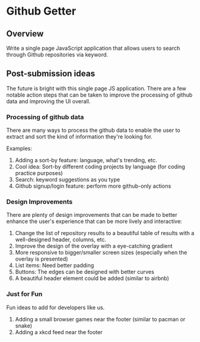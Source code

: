 # Github Getter


## Overview

Write a single page JavaScript application that allows users to search through Github repositories via keyword.


## Post-submission ideas

The future is bright with this single page JS application. There are a few notable action steps that can be taken to improve the processing of github data and improving the UI overall.


### Processing of github data

There are many ways to process the github data to enable the user to extract and sort the kind of information they're looking for.

Examples:
1. Adding a sort-by feature:  language, what's trending, etc.
1. Cool idea: Sort-by different coding projects by language (for coding practice purposes)
1. Search: keyword suggestions as you type
1. Github signup/login feature: perform more github-only actions



### Design Improvements

There are plenty of design improvements that can be made to better enhance the user's experience that can be more lively and interactive:

1. Change the list of repository results to a beautiful table of results with a well-designed header, columns, etc.
1. Improve the design of the overlay with a eye-catching gradient
1. More responsive to bigger/smaller screen sizes (especially when the overlay is presented)
1. List items: Need better padding
1. Buttons: The edges can be designed with better curves
1. A beautiful header element could be added (similar to airbnb)


### Just for Fun
Fun ideas to add for developers like us.

1. Adding a small browser games near the footer (similar to pacman or snake)
1. Adding a xkcd feed near the footer
